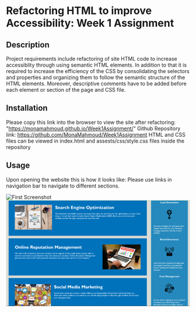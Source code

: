 # Refactoring HTML to improve Accessibility: Week 1 Assignment
## Description
Project requirements include refactoring of site HTML code to increase accessiblity through using semantic HTML elements. 
In addition to that it is required to increase the efficiency of the CSS by consolidating the selectors and properties 
and organizing them to follow the semantic structure of the HTML elements.
Moreover, descriptive comments have to be added before each element or section of the page and CSS file.

## Installation
Please copy this link into the browser to view the site after refactoring: "https://monamahmoud.github.io/Week1Assignment/"
Github Repository link: https://github.com/MonaMahmoud/Week1Assignment
HTML and CSS files can be viewed in index.html and assests/css/style.css files inside the repository


## Usage

Upon opening the website this is how it looks like: Please use links in navigation bar to navigate to different sections.

![First Screenshot](./assets/images/screenshot1.png)
![Second Screenshot](./assets/images/screenshot2.png)




